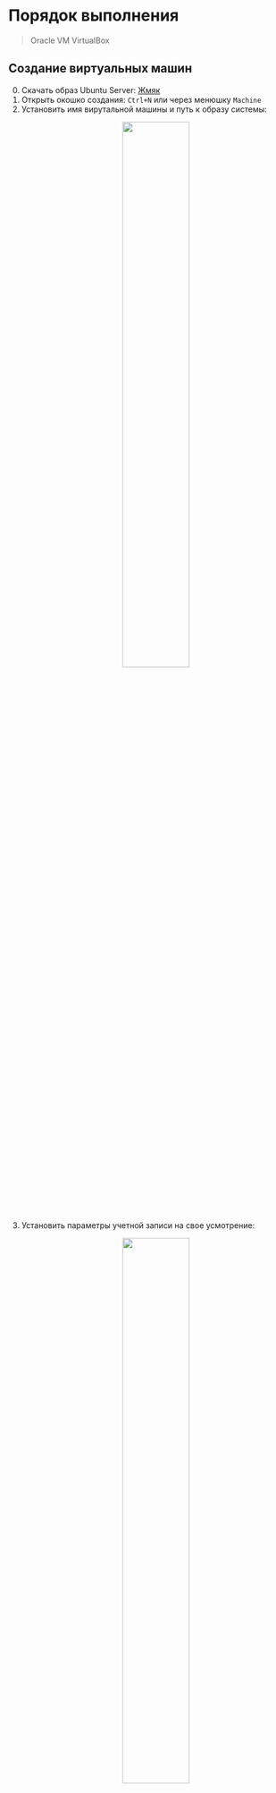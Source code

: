 # Порядок выполнения

> Oracle VM VirtualBox

## Создание виртуальных машин

0. Скачать образ Ubuntu Server: [Жмяк](https://ubuntu.com/download/server)
1. Открыть окошко создания: `Ctrl+N` или через менюшку `Machine`
2. Установить имя вирутальной машины и путь к образу системы:
    <p align="center">
      <img src="https://user-images.githubusercontent.com/61819948/220580245-b8520aa0-fceb-444f-9311-c0650634c39c.png" width=50% />
    </p>
3. Установить параметры учетной записи на свое усмотрение:
    <p align="center">
      <img src="https://user-images.githubusercontent.com/61819948/220581590-cf227813-2ca8-4d43-80ef-acabf729d7fc.png" width=50% />
    </p>
4. Установать размер оперативной памяти и число ядер (`2 Гб` и `2 ядра` хватает):
    <p align="center">
      <img src="https://user-images.githubusercontent.com/61819948/220585182-82008ed2-78b6-40b1-8d80-f621e7a19513.png" width=50% />
    </p>
5. Установить размер виртуального жесткого диска (`10 Гб` хватает):
    <p align="center">
      <img src="https://user-images.githubusercontent.com/61819948/220585839-c6ddc3fb-889e-4409-88e7-4f1cb7fc07f2.png" width=50% />
    </p>
6. Проверить введенную информацию и завершить создание кнопкой `Finish`:
    <p align="center">
      <img src="https://user-images.githubusercontent.com/61819948/220586238-7ac44a05-b7f3-4218-8298-f1ae402d98d1.png" width=50% />
    </p>
7. Повторить пункты 1-6 для создания второй виртуальной машины (`vm2`).
